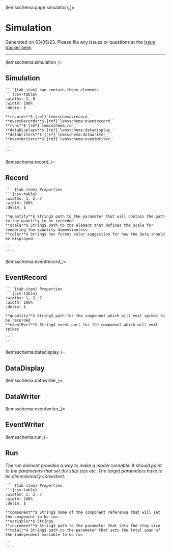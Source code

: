 
(lemsschema:page:simulation_)=
# Simulation



Generated on 03/05/23.
Please file any issues or questions at the [issue tracker here](https://github.com/LEMS/LEMS/issues).

---

(lemsschema:simulation_)=
## Simulation

<i></i>

`````{tab-set}
````{tab-item} can contain these elements
```{csv-table}
:widths: 2, 8
:width: 100%
:delim: $

**records**$ {ref}`lemsschema:record_`
**eventRecords**$ {ref}`lemsschema:eventrecord_`
**runs**$ {ref}`lemsschema:run_`
**dataDisplays**$ {ref}`lemsschema:datadisplay_`
**dataWriters**$ {ref}`lemsschema:datawriter_`
**eventWriters**$ {ref}`lemsschema:eventwriter_`

```
````
`````
(lemsschema:record_)=
## Record

<i></i>

`````{tab-set}
````{tab-item} Properties
```{csv-table}
:widths: 1, 2, 7
:width: 100%
:delim: $

**quantity**$ String$ path to the parameter that will contain the path to the quantity to be recorded
**scale**$ String$ path to the element that defines the scale for rendering the quantity dimensionless
**color**$ String$ hex format color suggestion for how the data should be displayed

```
````
`````
(lemsschema:eventrecord_)=
## EventRecord

<i></i>

`````{tab-set}
````{tab-item} Properties
```{csv-table}
:widths: 1, 2, 7
:width: 100%
:delim: $

**quantity**$ String$ path for the component which will emit spikes to be recorded
**eventPort**$ String$ event port for the component which will emit spikes

```
````
`````
(lemsschema:datadisplay_)=
## DataDisplay

<i></i>


(lemsschema:datawriter_)=
## DataWriter

<i></i>


(lemsschema:eventwriter_)=
## EventWriter

<i></i>


(lemsschema:run_)=
## Run

<i>The run element provides a way to make a model runnable. It should point to the parameters that set the step size etc. The target parameters have to be dimensionally consistent.</i>

`````{tab-set}
````{tab-item} Properties
```{csv-table}
:widths: 1, 2, 7
:width: 100%
:delim: $

**component**$ String$ name of the component reference that will set the component to be run
**variable**$ String$ 
**increment**$ String$ path to the parameter that sets the step size
**total**$ String$ path to the parameter that sets the total span of the independent variable to be run

```
````
`````